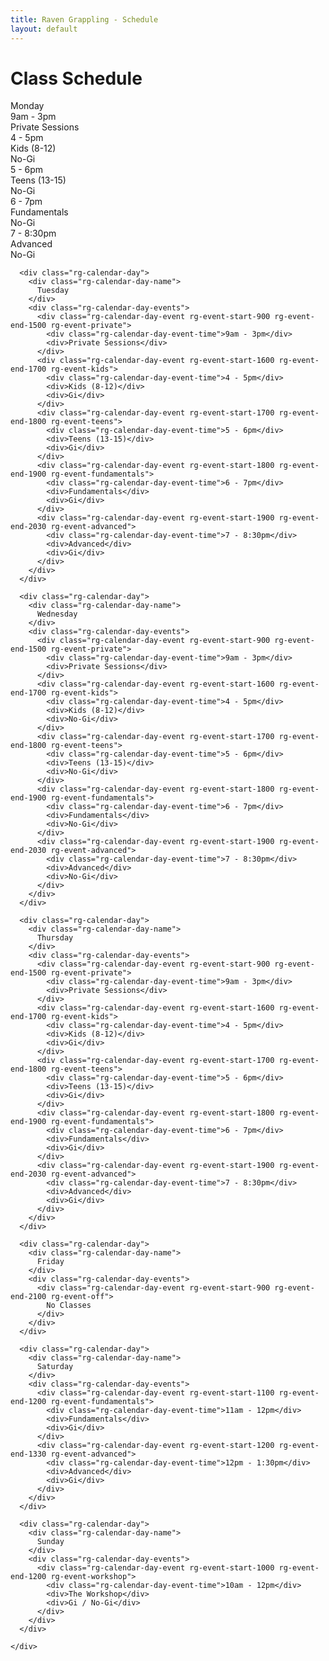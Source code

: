 ```yaml
---
title: Raven Grappling - Schedule
layout: default
---
```


<div class="container py-5 px-4 p-lg-5">
  <h1 class="text-center">Class Schedule</h1>

  <div class="rg-calendar">
    <div class="rg-calendar-days">
      <div class="rg-calendar-day">
        <div class="rg-calendar-day-name">
          Monday
        </div>
        <div class="rg-calendar-day-events">
          <div class="rg-calendar-day-event rg-event-start-900 rg-event-end-1500 rg-event-private">
            <div class="rg-calendar-day-event-time">9am - 3pm</div>
            <div>Private Sessions</div>
          </div>
          <div class="rg-calendar-day-event rg-event-start-1600 rg-event-end-1700 rg-event-kids">
            <div class="rg-calendar-day-event-time">4 - 5pm</div>
            <div>Kids (8-12)</div>
            <div>No-Gi</div>
          </div>
          <div class="rg-calendar-day-event rg-event-start-1700 rg-event-end-1800 rg-event-teens">
            <div class="rg-calendar-day-event-time">5 - 6pm</div>
            <div>Teens (13-15)</div>
            <div>No-Gi</div>
          </div>
          <div class="rg-calendar-day-event rg-event-start-1800 rg-event-end-1900 rg-event-fundamentals">
            <div class="rg-calendar-day-event-time">6 - 7pm</div>
            <div>Fundamentals</div>
            <div>No-Gi</div>
          </div>
          <div class="rg-calendar-day-event rg-event-start-1900 rg-event-end-2030 rg-event-advanced">
            <div class="rg-calendar-day-event-time">7 - 8:30pm</div>
            <div>Advanced</div>
            <div>No-Gi</div>
          </div>
        </div>
      </div>

      <div class="rg-calendar-day">
        <div class="rg-calendar-day-name">
          Tuesday
        </div>
        <div class="rg-calendar-day-events">
          <div class="rg-calendar-day-event rg-event-start-900 rg-event-end-1500 rg-event-private">
            <div class="rg-calendar-day-event-time">9am - 3pm</div>
            <div>Private Sessions</div>
          </div>
          <div class="rg-calendar-day-event rg-event-start-1600 rg-event-end-1700 rg-event-kids">
            <div class="rg-calendar-day-event-time">4 - 5pm</div>
            <div>Kids (8-12)</div>
            <div>Gi</div>
          </div>
          <div class="rg-calendar-day-event rg-event-start-1700 rg-event-end-1800 rg-event-teens">
            <div class="rg-calendar-day-event-time">5 - 6pm</div>
            <div>Teens (13-15)</div>
            <div>Gi</div>
          </div>
          <div class="rg-calendar-day-event rg-event-start-1800 rg-event-end-1900 rg-event-fundamentals">
            <div class="rg-calendar-day-event-time">6 - 7pm</div>
            <div>Fundamentals</div>
            <div>Gi</div>
          </div>
          <div class="rg-calendar-day-event rg-event-start-1900 rg-event-end-2030 rg-event-advanced">
            <div class="rg-calendar-day-event-time">7 - 8:30pm</div>
            <div>Advanced</div>
            <div>Gi</div>
          </div>
        </div>
      </div>

      <div class="rg-calendar-day">
        <div class="rg-calendar-day-name">
          Wednesday
        </div>
        <div class="rg-calendar-day-events">
          <div class="rg-calendar-day-event rg-event-start-900 rg-event-end-1500 rg-event-private">
            <div class="rg-calendar-day-event-time">9am - 3pm</div>
            <div>Private Sessions</div>
          </div>
          <div class="rg-calendar-day-event rg-event-start-1600 rg-event-end-1700 rg-event-kids">
            <div class="rg-calendar-day-event-time">4 - 5pm</div>
            <div>Kids (8-12)</div>
            <div>No-Gi</div>
          </div>
          <div class="rg-calendar-day-event rg-event-start-1700 rg-event-end-1800 rg-event-teens">
            <div class="rg-calendar-day-event-time">5 - 6pm</div>
            <div>Teens (13-15)</div>
            <div>No-Gi</div>
          </div>
          <div class="rg-calendar-day-event rg-event-start-1800 rg-event-end-1900 rg-event-fundamentals">
            <div class="rg-calendar-day-event-time">6 - 7pm</div>
            <div>Fundamentals</div>
            <div>No-Gi</div>
          </div>
          <div class="rg-calendar-day-event rg-event-start-1900 rg-event-end-2030 rg-event-advanced">
            <div class="rg-calendar-day-event-time">7 - 8:30pm</div>
            <div>Advanced</div>
            <div>No-Gi</div>
          </div>
        </div>
      </div>

      <div class="rg-calendar-day">
        <div class="rg-calendar-day-name">
          Thursday
        </div>
        <div class="rg-calendar-day-events">
          <div class="rg-calendar-day-event rg-event-start-900 rg-event-end-1500 rg-event-private">
            <div class="rg-calendar-day-event-time">9am - 3pm</div>
            <div>Private Sessions</div>
          </div>
          <div class="rg-calendar-day-event rg-event-start-1600 rg-event-end-1700 rg-event-kids">
            <div class="rg-calendar-day-event-time">4 - 5pm</div>
            <div>Kids (8-12)</div>
            <div>Gi</div>
          </div>
          <div class="rg-calendar-day-event rg-event-start-1700 rg-event-end-1800 rg-event-teens">
            <div class="rg-calendar-day-event-time">5 - 6pm</div>
            <div>Teens (13-15)</div>
            <div>Gi</div>
          </div>
          <div class="rg-calendar-day-event rg-event-start-1800 rg-event-end-1900 rg-event-fundamentals">
            <div class="rg-calendar-day-event-time">6 - 7pm</div>
            <div>Fundamentals</div>
            <div>Gi</div>
          </div>
          <div class="rg-calendar-day-event rg-event-start-1900 rg-event-end-2030 rg-event-advanced">
            <div class="rg-calendar-day-event-time">7 - 8:30pm</div>
            <div>Advanced</div>
            <div>Gi</div>
          </div>
        </div>
      </div>

      <div class="rg-calendar-day">
        <div class="rg-calendar-day-name">
          Friday
        </div>
        <div class="rg-calendar-day-events">
          <div class="rg-calendar-day-event rg-event-start-900 rg-event-end-2100 rg-event-off">
            No Classes
          </div>
        </div>
      </div>

      <div class="rg-calendar-day">
        <div class="rg-calendar-day-name">
          Saturday
        </div>
        <div class="rg-calendar-day-events">
          <div class="rg-calendar-day-event rg-event-start-1100 rg-event-end-1200 rg-event-fundamentals">
            <div class="rg-calendar-day-event-time">11am - 12pm</div>
            <div>Fundamentals</div>
            <div>Gi</div>
          </div>
          <div class="rg-calendar-day-event rg-event-start-1200 rg-event-end-1330 rg-event-advanced">
            <div class="rg-calendar-day-event-time">12pm - 1:30pm</div>
            <div>Advanced</div>
            <div>Gi</div>
          </div>
        </div>
      </div>

      <div class="rg-calendar-day">
        <div class="rg-calendar-day-name">
          Sunday
        </div>
        <div class="rg-calendar-day-events">
          <div class="rg-calendar-day-event rg-event-start-1000 rg-event-end-1200 rg-event-workshop">
            <div class="rg-calendar-day-event-time">10am - 12pm</div>
            <div>The Workshop</div>
            <div>Gi / No-Gi</div>
          </div>
        </div>
      </div>

    </div>
  </div>

</div>

